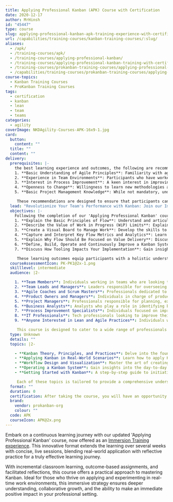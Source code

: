 ```yaml
---
title: Applying Professional Kanban (APK) Course with Certification
date: 2020-12-17
author: MrHinsh
id: "45447"
type: course
slug: applying-professional-kanban-apk-training-experience-with-certification
url: /capabilities/training-courses/kanban-training-courses/:slug/
aliases:
  - /apk/
  - /training-courses/apk/
  - /training-courses/applying-professional-kanban/
  - /training-courses/applying-professional-kanban-training-with-certification/
  - /training-courses/prokanban-training-courses/applying-professional-kanban-apk-training-experience-with-certification/
  - /capabilities/training-courses/prokanban-training-courses/applying-professional-kanban-apk-training-experience-with-certification/
course-topics:
  - Kanban Training Courses
  - ProKanban Training Courses
tags:
  - certification
  - kanban
  - lean
  - team
  - teams
categories:
  - agility
coverImage: NKDAgility-Courses-APK-16x9-1.jpg
card:
  button:
    content: ""
  title: ""
  content: ""
delivery:
  prerequisites: |-
    the best learning experience and outcomes, the following are recommended: 
    1. **Basic Understanding of Agile Principles**: Familiarity with agile concepts and methodologies can be beneficial, as Kanban is often used within an agile context. This background helps in grasping Kanban principles more quickly.
    2. **Experience in Team Environments**: Participants who have worked in team settings, regardless of their role, may find it easier to relate the concepts taught to real-world scenarios.
    3. **Interest in Process Improvement**: A keen interest in improving workflow, efficiency, and productivity within a team or organization will greatly enhance the learning experience.
    4. **Openness to Change**: Willingness to learn new methodologies and adapt to changes in processes is crucial for successfully applying Kanban principles.
    5. **Basic Project Management Knowledge**: While not mandatory, understanding the basics of project management can be helpful in comprehending how Kanban can optimize project workflows.

     These recommendations are designed to ensure that participants can fully engage with the course content and apply the learnings effectively in their professional environments. However, the course is structured to be inclusive and beneficial even for those who are new to Kanban and agile practices.
  lead: "Revolutionize Your Team's Performance with Kanban: Join our Immersion Training Course for a deep, practical dive into Kanban principles, designed to seamlessly integrate into your work life and foster continuous improvement and real-world application. Transform the way you deliver value today!"
  objectives: |-
    Following the completion of our 'Applying Professional Kanban' course, learners will have gained a comprehensive set of skills and knowledge, enabling them to: 
    1. **Explain the Basic Principles of Flow**: Understand and articulate the fundamental concepts of flow in the context of Kanban, and how they contribute to smoother, more efficient processes.
    2. **Describe the Value of Work in Progress (WiP) Limits**: Explain the importance of setting WiP limits and how they help in managing workload, reducing bottlenecks, and improving overall productivity.
    3. **Create a Visual Board to Manage Work**: Develop the skills to design and utilize visual boards effectively, facilitating better tracking, coordination, and management of tasks.
    4. **Capture and Interpret Key Flow Metrics and Analytics**: Learn to gather crucial data and metrics related to workflow and use them to identify areas for improvement and optimization.
    5. **Explain Why Flow Should Be Focused on Value Delivery**: Discuss the significance of aligning flow with value delivery, ensuring that processes are customer-centric and outcome-oriented.
    6. **Define, Build, Operate and Continuously Improve a Kanban System**: Acquire the ability to not only set up and run a Kanban system but also to iteratively refine and enhance it for better efficiency and effectiveness.
    7. **Discuss How Tooling Impacts Your Implementation**: Gain insights into the role of various tools and technologies in implementing Kanban and how they can influence the efficiency and success of your Kanban system.

     These learning outcomes equip participants with a holistic understanding of Kanban, from its core principles to practical application, ensuring they are well-prepared to implement and sustain effective Kanban practices in their organizations.
  courseAssessmentIcon: PK-PK1@2x-1.png
  skilllevel: intermediate
  audience: |2-

    1. **Team Members**: Individuals working in teams who are looking to enhance their workflow and productivity. Suitable for those in technical, creative, or operational roles seeking to improve their project management and delivery skills.
    2. **Team Leads and Managers**: Leaders responsible for overseeing teams and projects. Ideal for those aiming to implement more efficient processes and improve team alignment and delivery.
    3. **Agile Coaches and Scrum Masters**: Professionals dedicated to facilitating agile methodologies who wish to expand their toolkit with Kanban practices, enhancing their ability to guide teams in agile environments.
    4. **Product Owners and Managers**: Individuals in charge of product development and management, looking to optimize product delivery and align team efforts with customer value.
    5. **Project Managers**: Professionals responsible for planning, executing, and finalizing projects. This course is beneficial for those seeking to integrate Kanban into their project management practices for better control and efficiency.
    6. **Business Analysts**: Analysts who play a role in identifying business needs and determining solutions. The course is valuable for those looking to streamline processes and enhance collaboration with technical teams.
    7. **Process Improvement Specialists**: Individuals focused on improving business processes, who can benefit from the Kanban methodology to identify and implement effective process enhancements.
    8. **IT Professionals**: Tech professionals looking to improve their team's delivery capabilities and workflow management.
    9. **Anyone Interested in Lean and Agile Practices**: Individuals who are curious about or are beginners in lean and agile methodologies and wish to gain practical, hands-on experience with Kanban.

     This course is designed to cater to a wide range of professionals who are involved in team-based work or project management, regardless of their industry. It provides valuable insights and skills for anyone interested in improving team efficiency, workflow management, and value delivery.
  type: Unknown
  details: ""
  topics: |2-

    - **Kanban Theory, Principles, and Practices**: Delve into the foundational theory of Kanban, exploring its key principles and practices. Understand the philosophy behind Kanban and how it drives efficiency and value delivery.
    - **Applying Kanban in Real-World Scenarios**: Learn how to apply Kanban principles in various work environments. This topic covers practical strategies for implementation, including how to adapt Kanban to different team dynamics and project requirements.
    - **Workflow Design and Visualization**: Master the art of creating effective Kanban boards. This includes designing workflows that reflect actual processes, using visualization tools to enhance clarity, and customizing boards to fit team needs.
    - **Operating a Kanban System**: Gain insights into the day-to-day management of a Kanban system. Learn about managing work items, handling changes in workflow, and ensuring smooth operation of the Kanban process in your team.
    - **Getting Started with Kanban**: A step-by-step guide to initiating a Kanban system from scratch. Understand the essentials of starting Kanban in your organization, from initial setup to engaging team members and ensuring a successful launch.

     Each of these topics is tailored to provide a comprehensive understanding of Kanban, combining theoretical knowledge with practical, immersive exercises. This approach ensures that participants not only learn about Kanban but also acquire the skills necessary to effectively implement and benefit from it in their professional context.
  format: ""
  duration: 0
  certification: After taking the course, you will have an opportunity to validate that you understand core Kanban topics. We will invite you to take an online assessment that evaluates your understanding and provides you with guidance on areas to improve. This exclusive assessment is only available to class participants.
  brand:
    vendor: prokanban-org
    colour: ""
  code: APK
  courseIcon: APK@2x.png
---
```


Embark on a continuous learning journey with our updated 'Applying Professional Kanban' course, now offered as an [Immersion Training experience](https://nkdagility.com/blog/what-has-the-initial-response-been-to-the-immersive-learning-experiences-how-do-you-see-that-evolving/). This innovative format extends the learning over several weeks with concise, live sessions, blending real-world application with reflective practice for a truly effective learning journey.

With incremental classroom learning, outcome-based assignments, and facilitated reflections, this course offers a practical approach to mastering Kanban. Ideal for those who thrive on applying and experimenting in real-time work environments, this immersive strategy ensures deeper understanding, collaborative growth, and the ability to make an immediate positive impact in your professional setting.
